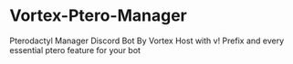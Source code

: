 # Vortex-Ptero-Manager
Pterodactyl Manager Discord Bot By Vortex Host with v! Prefix and every essential ptero feature for your bot
